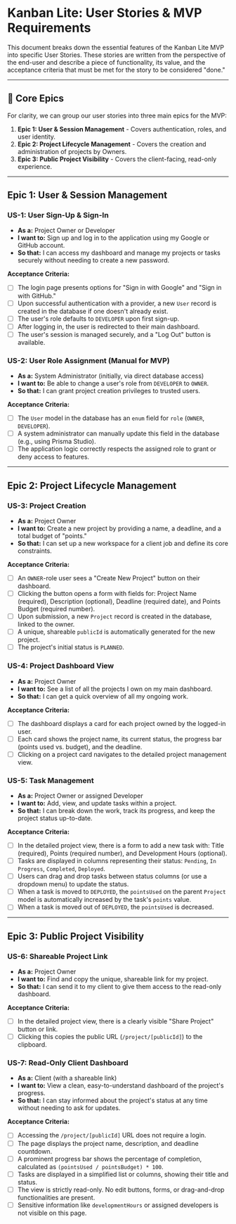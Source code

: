 
# Kanban Lite: User Stories & MVP Requirements

This document breaks down the essential features of the Kanban Lite MVP into specific User Stories. These stories are written from the perspective of the end-user and describe a piece of functionality, its value, and the acceptance criteria that must be met for the story to be considered "done."

---

## 🎯 Core Epics

For clarity, we can group our user stories into three main epics for the MVP:

1.  **Epic 1: User & Session Management** - Covers authentication, roles, and user identity.
2.  **Epic 2: Project Lifecycle Management** - Covers the creation and administration of projects by Owners.
3.  **Epic 3: Public Project Visibility** - Covers the client-facing, read-only experience.

---

## Epic 1: User & Session Management

### US-1: User Sign-Up & Sign-In

-   **As a:** Project Owner or Developer
-   **I want to:** Sign up and log in to the application using my Google or GitHub account.
-   **So that:** I can access my dashboard and manage my projects or tasks securely without needing to create a new password.

**Acceptance Criteria:**
-   [ ] The login page presents options for "Sign in with Google" and "Sign in with GitHub."
-   [ ] Upon successful authentication with a provider, a new `User` record is created in the database if one doesn't already exist.
-   [ ] The user's role defaults to `DEVELOPER` upon first sign-up.
-   [ ] After logging in, the user is redirected to their main dashboard.
-   [ ] The user's session is managed securely, and a "Log Out" button is available.

### US-2: User Role Assignment (Manual for MVP)

-   **As a:** System Administrator (initially, via direct database access)
-   **I want to:** Be able to change a user's role from `DEVELOPER` to `OWNER`.
-   **So that:** I can grant project creation privileges to trusted users.

**Acceptance Criteria:**
-   [ ] The `User` model in the database has an `enum` field for `role` (`OWNER`, `DEVELOPER`).
-   [ ] A system administrator can manually update this field in the database (e.g., using Prisma Studio).
-   [ ] The application logic correctly respects the assigned role to grant or deny access to features.

---

## Epic 2: Project Lifecycle Management

### US-3: Project Creation

-   **As a:** Project Owner
-   **I want to:** Create a new project by providing a name, a deadline, and a total budget of "points."
-   **So that:** I can set up a new workspace for a client job and define its core constraints.

**Acceptance Criteria:**
-   [ ] An `OWNER`-role user sees a "Create New Project" button on their dashboard.
-   [ ] Clicking the button opens a form with fields for: Project Name (required), Description (optional), Deadline (required date), and Points Budget (required number).
-   [ ] Upon submission, a new `Project` record is created in the database, linked to the owner.
-   [ ] A unique, shareable `publicId` is automatically generated for the new project.
-   [ ] The project's initial status is `PLANNED`.

### US-4: Project Dashboard View

-   **As a:** Project Owner
-   **I want to:** See a list of all the projects I own on my main dashboard.
-   **So that:** I can get a quick overview of all my ongoing work.

**Acceptance Criteria:**
-   [ ] The dashboard displays a card for each project owned by the logged-in user.
-   [ ] Each card shows the project name, its current status, the progress bar (points used vs. budget), and the deadline.
-   [ ] Clicking on a project card navigates to the detailed project management view.

### US-5: Task Management

-   **As a:** Project Owner or assigned Developer
-   **I want to:** Add, view, and update tasks within a project.
-   **So that:** I can break down the work, track its progress, and keep the project status up-to-date.

**Acceptance Criteria:**
-   [ ] In the detailed project view, there is a form to add a new task with: Title (required), Points (required number), and Development Hours (optional).
-   [ ] Tasks are displayed in columns representing their status: `Pending`, `In Progress`, `Completed`, `Deployed`.
-   [ ] Users can drag and drop tasks between status columns (or use a dropdown menu) to update the status.
-   [ ] When a task is moved to `DEPLOYED`, the `pointsUsed` on the parent `Project` model is automatically increased by the task's `points` value.
-   [ ] When a task is moved out of `DEPLOYED`, the `pointsUsed` is decreased.

---

## Epic 3: Public Project Visibility

### US-6: Shareable Project Link

-   **As a:** Project Owner
-   **I want to:** Find and copy the unique, shareable link for my project.
-   **So that:** I can send it to my client to give them access to the read-only dashboard.

**Acceptance Criteria:**
-   [ ] In the detailed project view, there is a clearly visible "Share Project" button or link.
-   [ ] Clicking this copies the public URL (`/project/[publicId]`) to the clipboard.

### US-7: Read-Only Client Dashboard

-   **As a:** Client (with a shareable link)
-   **I want to:** View a clean, easy-to-understand dashboard of the project's progress.
-   **So that:** I can stay informed about the project's status at any time without needing to ask for updates.

**Acceptance Criteria:**
-   [ ] Accessing the `/project/[publicId]` URL does not require a login.
-   [ ] The page displays the project name, description, and deadline countdown.
-   [ ] A prominent progress bar shows the percentage of completion, calculated as `(pointsUsed / pointsBudget) * 100`.
-   [ ] Tasks are displayed in a simplified list or columns, showing their title and status.
-   [ ] The view is strictly read-only. No edit buttons, forms, or drag-and-drop functionalities are present.
-   [ ] Sensitive information like `developmentHours` or assigned developers is not visible on this page.
